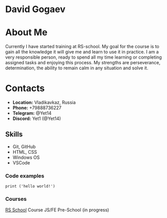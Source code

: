 # **David Gogaev**
# **About Me**
Currently I have started training at RS-school. My goal for the course is to gain all the knowledge it will give me and learn to use it in practice. I am a very responsible person, ready to spend all my time learning or completing assigned tasks and enjoying this process. My strengths are perseverance, determination, the ability to remain calm in any situation and solve it.
# **Contacts**
* **Location:** Vladikavkaz, Russia
* **Phone:** +79888736227
* **Telegram:** @Yet14 
* **Discord:** Yet1 (@Yet14)
## **Skills**
* Git, GitHub
* HTML, CSS
* Windows OS
* VSCode
### **Code examples**
`print ('hello world!')`
### **Courses**
[RS School](https://app.rs.school "The Rolling Scopes School") Course JS/FE Pre-School (in progress)
